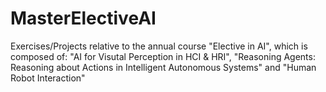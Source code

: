 # MasterElectiveAI
Exercises/Projects relative to the annual course "Elective in AI", which is composed of: "AI for Visutal Perception in HCI &amp; HRI", "Reasoning Agents: Reasoning about Actions in Intelligent Autonomous Systems" and "Human Robot Interaction"
